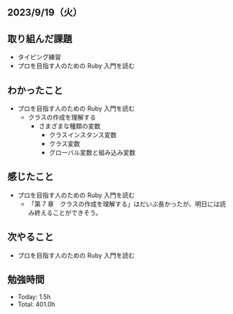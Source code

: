 ## 2023/9/19（火）

## 取り組んだ課題

- タイピング練習
- プロを目指す人のための Ruby 入門を読む

## わかったこと

- プロを目指す人のための Ruby 入門を読む
  - クラスの作成を理解する
    - さまざまな種類の変数
      - クラスインスタンス変数
      - クラス変数
      - グローバル変数と組み込み変数

## 感じたこと

- プロを目指す人のための Ruby 入門を読む
  - 「第 7 章　クラスの作成を理解する」はだいぶ長かったが、明日には読み終えることができそう。

## 次やること

- プロを目指す人のための Ruby 入門を読む

## 勉強時間

- Today: 1.5h
- Total: 401.0h
